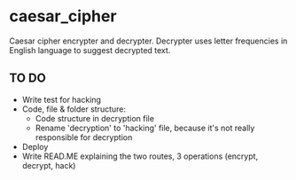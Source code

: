# caesar_cipher
Caesar cipher encrypter and decrypter. Decrypter uses letter frequencies in English language to suggest decrypted text.

## TO DO
- Write test for hacking
- Code, file & folder structure:
    - Code structure in decryption file
    - Rename 'decryption' to 'hacking' file, because it's not really responsible for decryption
- Deploy
- Write READ.ME explaining the two routes, 3 operations (encrypt, decrypt, hack)